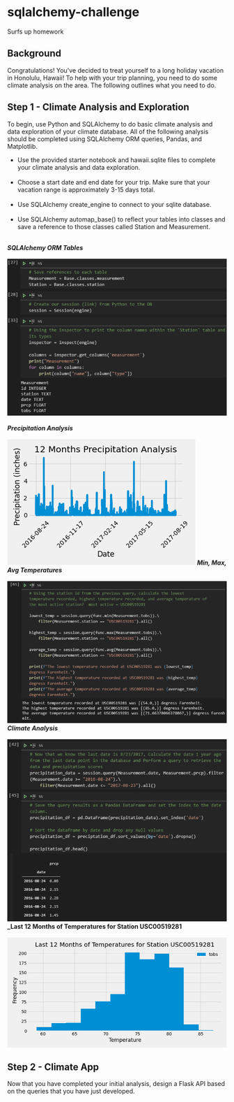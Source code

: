 # sqlalchemy-challenge
Surfs up homework


## Background

Congratulations! You've decided to treat yourself to a long holiday vacation in Honolulu, Hawaii! To help with your trip planning, you need to do some climate analysis on the area. The following outlines what you need to do.

## Step 1 - Climate Analysis and Exploration
To begin, use Python and SQLAlchemy to do basic climate analysis and data exploration of your climate database. All of the following analysis should be completed using SQLAlchemy ORM queries, Pandas, and Matplotlib.

* Use the provided starter notebook and hawaii.sqlite files to complete your climate analysis and data exploration.
<br><br>
* Choose a start date and end date for your trip. Make sure that your vacation range is approximately 3-15 days total.
<br><br>
* Use SQLAlchemy create_engine to connect to your sqlite database.
<br><br>
* Use SQLAlchemy automap_base() to reflect your tables into classes and save a reference to those classes called Station and Measurement.
<br><br>

**_SQLAlchemy ORM Tables_**
<br><br>
![Summary](https://github.com/KGore12/sqlalchemy-challenge/blob/main/images/SQLAlchemy_ORM_tables.png)
<br><br>
**_Precipitation Analysis_**
<br><br>
![Summary](https://github.com/KGore12/sqlalchemy-challenge/blob/main/images/precipitation_analysis.png)
**_Min, Max, Avg Temperatures_**
<br><br>
![Summary](https://github.com/KGore12/sqlalchemy-challenge/blob/main/images/min_max_avg_temp.png)
**_Climate Analysis_**
<br><br>
![Summary](https://github.com/KGore12/sqlalchemy-challenge/blob/main/images/climate_analysis.png)
**_Last 12 Months of Temperatures for Station USC00519281**
<br><br>
![Summary](https://github.com/KGore12/sqlalchemy-challenge/blob/main/images/temp_station_USC00519281.png)


## Step 2 - Climate App
Now that you have completed your initial analysis, design a Flask API based on the queries that you have just developed.
